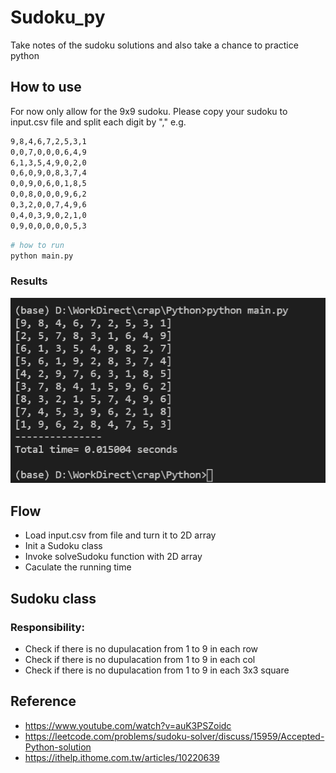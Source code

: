 # Sudoku_py
Take notes of the sudoku solutions and also take a chance to practice python

## How to use 
For now only allow for the 9x9 sudoku.
Please copy your sudoku to input.csv file and split each digit by ","
e.g.
```sh
9,8,4,6,7,2,5,3,1
0,0,7,0,0,0,6,4,9
6,1,3,5,4,9,0,2,0
0,6,0,9,0,8,3,7,4
0,0,9,0,6,0,1,8,5
0,0,8,0,0,0,9,6,2
0,3,2,0,0,7,4,9,6
0,4,0,3,9,0,2,1,0
0,9,0,0,0,0,0,5,3
```

```python
# how to run
python main.py
```
### Results
![sample image](./results/202202211046.jpg)


## Flow
- Load input.csv from file and turn it to 2D array 
- Init a Sudoku class
- Invoke solveSudoku function with 2D array
- Caculate the running time

## Sudoku class
### Responsibility:
- Check if there is no dupulacation from 1 to 9 in each row
- Check if there is no dupulacation from 1 to 9 in each col
- Check if there is no dupulacation from 1 to 9 in each 3x3 square

## Reference
- https://www.youtube.com/watch?v=auK3PSZoidc
- https://leetcode.com/problems/sudoku-solver/discuss/15959/Accepted-Python-solution
- https://ithelp.ithome.com.tw/articles/10220639